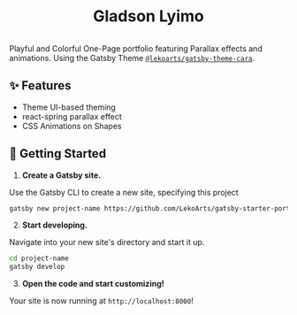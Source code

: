 <h1 align="center">Gladson Lyimo</h1>

<p align="center">
  <a href="#"><img src="https://img.shields.io/badge/license-MIT-blue.svg" alt="" /></a>
</p>

Playful and Colorful One-Page portfolio featuring Parallax effects and animations. Using the Gatsby Theme [`@lekoarts/gatsby-theme-cara`](https://github.com/LekoArts/gatsby-themes/tree/master/themes/gatsby-theme-cara).


## ✨ Features

- Theme UI-based theming
- react-spring parallax effect
- CSS Animations on Shapes

## 🚀 Getting Started

1. **Create a Gatsby site.**

Use the Gatsby CLI to create a new site, specifying this project

```sh
gatsby new project-name https://github.com/LekoArts/gatsby-starter-portfolio-cara
```

2. **Start developing.**

Navigate into your new site's directory and start it up.

```sh
cd project-name
gatsby develop
```

3. **Open the code and start customizing!**

Your site is now running at `http://localhost:8000`!